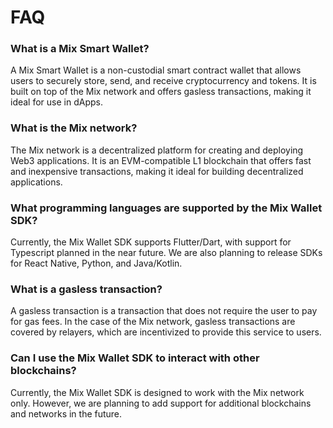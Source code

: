 # FAQ

### What is a Mix Smart Wallet?

A Mix Smart Wallet is a non-custodial smart contract wallet that allows users to securely store, send, and receive cryptocurrency and tokens. It is built on top of the Mix network and offers gasless transactions, making it ideal for use in dApps.

### What is the Mix network?

The Mix network is a decentralized platform for creating and deploying Web3 applications. It is an EVM-compatible L1 blockchain that offers fast and inexpensive transactions, making it ideal for building decentralized applications.

### What programming languages are supported by the Mix Wallet SDK?

Currently, the Mix Wallet SDK supports Flutter/Dart, with support for Typescript planned in the near future. We are also planning to release SDKs for React Native, Python, and Java/Kotlin.

### What is a gasless transaction?

A gasless transaction is a transaction that does not require the user to pay for gas fees. In the case of the Mix network, gasless transactions are covered by relayers, which are incentivized to provide this service to users.

### Can I use the Mix Wallet SDK to interact with other blockchains?

Currently, the Mix Wallet SDK is designed to work with the Mix network only. However, we are planning to add support for additional blockchains and networks in the future.
